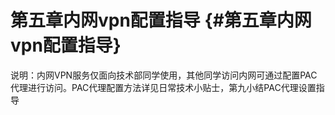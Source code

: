 # 第五章内网vpn配置指导 {#第五章内网vpn配置指导}

说明：内网VPN服务仅面向技术部同学使用，其他同学访问内网可通过配置PAC代理进行访问。PAC代理配置方法详见日常技术小贴士，第九小结PAC代理设置指导

